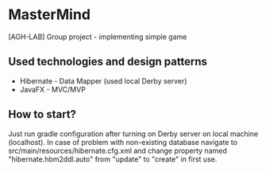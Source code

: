 # MasterMind
[AGH-LAB] Group project - implementing simple game

## Used technologies and design patterns

- Hibernate - Data Mapper (used local Derby server)
- JavaFX - MVC/MVP

## How to start?

Just run gradle configuration after turning on Derby server on local machine (localhost).
In case of problem with non-existing database navigate to src/main/resources/hibernate.cfg.xml and change property named "hibernate.hbm2ddl.auto" from "update" to "create" in first use.
